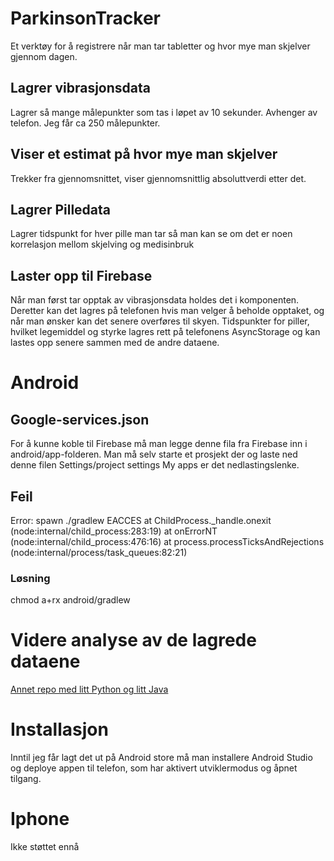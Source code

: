 # ParkinsonTracker

Et verktøy for å registrere når man tar tabletter og hvor mye man skjelver gjennom dagen.

## Lagrer vibrasjonsdata
Lagrer så mange målepunkter som tas i løpet av 10 sekunder. Avhenger av telefon. Jeg får ca 250 målepunkter.

## Viser et estimat på hvor mye man skjelver
Trekker fra gjennomsnittet, viser gjennomsnittlig absoluttverdi etter det.

## Lagrer Pilledata
Lagrer tidspunkt for hver pille man tar så man kan se om det er noen korrelasjon mellom skjelving og medisinbruk

## Laster opp til Firebase
Når man først tar opptak av vibrasjonsdata holdes det i komponenten. Deretter kan det lagres på telefonen hvis man velger å beholde opptaket, og når man ønsker kan det senere overføres til skyen.
Tidspunkter for piller, hvilket legemiddel og styrke lagres rett på telefonens AsyncStorage og kan lastes opp senere sammen med de andre dataene.

# Android
## Google-services.json
For å kunne koble til Firebase må man legge denne fila fra Firebase inn i android/app-folderen. Man må selv starte et prosjekt der og laste ned denne filen Settings/project settings My apps er det nedlastingslenke.

## Feil
Error: spawn ./gradlew EACCES
at ChildProcess._handle.onexit (node:internal/child_process:283:19)
at onErrorNT (node:internal/child_process:476:16)
at process.processTicksAndRejections (node:internal/process/task_queues:82:21)
### Løsning
chmod a+rx android/gradlew

# Videre analyse av de lagrede dataene
[Annet repo med litt Python og litt Java](https://github.com/lhartvik/fftshakedatautkast)


# Installasjon
Inntil jeg får lagt det ut på Android store må man installere Android Studio og deploye appen til telefon, som har aktivert utviklermodus og åpnet tilgang.

# Iphone
Ikke støttet ennå

